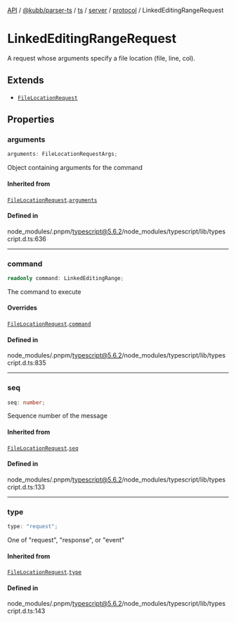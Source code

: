 [API](../../../../../../../../../packages.md) / [@kubb/parser-ts](../../../../../../../index.md) / [ts](../../../../../index.md) / [server](../../../index.md) / [protocol](../index.md) / LinkedEditingRangeRequest

# LinkedEditingRangeRequest

A request whose arguments specify a file location (file, line, col).

## Extends

- [`FileLocationRequest`](FileLocationRequest.md)

## Properties

### arguments

```ts
arguments: FileLocationRequestArgs;
```

Object containing arguments for the command

#### Inherited from

[`FileLocationRequest`](FileLocationRequest.md).[`arguments`](FileLocationRequest.md#arguments)

#### Defined in

node\_modules/.pnpm/typescript@5.6.2/node\_modules/typescript/lib/typescript.d.ts:636

***

### command

```ts
readonly command: LinkedEditingRange;
```

The command to execute

#### Overrides

[`FileLocationRequest`](FileLocationRequest.md).[`command`](FileLocationRequest.md#command)

#### Defined in

node\_modules/.pnpm/typescript@5.6.2/node\_modules/typescript/lib/typescript.d.ts:835

***

### seq

```ts
seq: number;
```

Sequence number of the message

#### Inherited from

[`FileLocationRequest`](FileLocationRequest.md).[`seq`](FileLocationRequest.md#seq)

#### Defined in

node\_modules/.pnpm/typescript@5.6.2/node\_modules/typescript/lib/typescript.d.ts:133

***

### type

```ts
type: "request";
```

One of "request", "response", or "event"

#### Inherited from

[`FileLocationRequest`](FileLocationRequest.md).[`type`](FileLocationRequest.md#type)

#### Defined in

node\_modules/.pnpm/typescript@5.6.2/node\_modules/typescript/lib/typescript.d.ts:143
